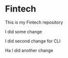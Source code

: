 # Fintech
This is my Fintech repository

I did some change

I did second change for CLI

Ha I did another change

